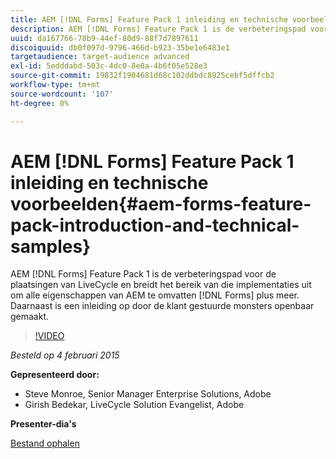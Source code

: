 ```yaml
---
title: AEM [!DNL Forms] Feature Pack 1 inleiding en technische voorbeelden
description: AEM [!DNL Forms] Feature Pack 1 is de verbeteringspad voor de plaatsingen van LiveCycle en breidt het bereik van die implementaties uit om alle eigenschappen van AEM te omvatten [!DNL Forms] plus meer. Daarnaast is een inleiding op door de klant gestuurde monsters openbaar gemaakt.
uuid: da167766-78b9-44ef-80d9-88f7d7897611
discoiquuid: db0f097d-9796-466d-b923-35be1e6483e1
targetaudience: target-audience advanced
exl-id: 5edddabd-503c-4dc0-8e0a-4b6f05e528e3
source-git-commit: 19832f1904681d68c102ddbdc8925cebf5dffcb2
workflow-type: tm+mt
source-wordcount: '107'
ht-degree: 0%

---
```


# AEM [!DNL Forms] Feature Pack 1 inleiding en technische voorbeelden{#aem-forms-feature-pack-introduction-and-technical-samples}

AEM [!DNL Forms] Feature Pack 1 is de verbeteringspad voor de plaatsingen van LiveCycle en breidt het bereik van die implementaties uit om alle eigenschappen van AEM te omvatten [!DNL Forms] plus meer. Daarnaast is een inleiding op door de klant gestuurde monsters openbaar gemaakt.

>[!VIDEO](https://video.tv.adobe.com/v/19380/?quality=9)

*Besteld op 4 februari 2015*

**Gepresenteerd door:**

* Steve Monroe, Senior Manager Enterprise Solutions, Adobe
* Girish Bedekar, LiveCycle Solution Evangelist, Adobe

**Presenter-dia&#39;s**

[Bestand ophalen](assets/aem-forms-fp1-2015-0204.pdf)
<!--
[Get back to the Overview](https://helpx.adobe.com/experience-manager/kt/eseminars/gems/aem-index.html)
-->
